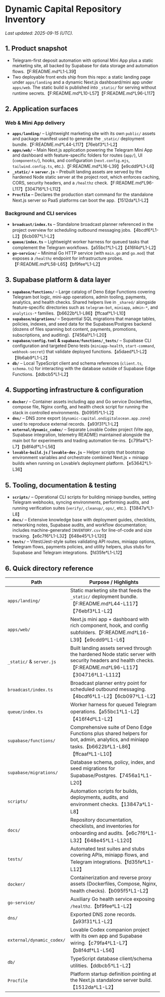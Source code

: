 # Dynamic Capital Repository Inventory

_Last updated: 2025-09-15 (UTC)._ 

## 1. Product snapshot

- Telegram-first deposit automation with optional Mini App plus a static marketing site, all backed by Supabase for data storage and automation flows.【F:README.md†L1-L39】
- Two deployable front ends ship from this repo: a static landing page under `apps/landing` and a dynamic Next.js dashboard/mini app under `apps/web`. The static build is published into `_static/` for serving without runtime secrets.【F:README.md†L10-L57】【F:README.md†L96-L117】

## 2. Application surfaces

### Web & Mini App delivery
- **`apps/landing/`** – Lightweight marketing site with its own `public/` assets and package manifest used to generate the `_static/` deployment bundle.【F:README.md†L44-L117】【76ebf3†L1-L2】
- **`apps/web/`** – Main Next.js application powering the Telegram Mini App and dashboard with feature-specific folders for routes (`app/`), UI (`components/`), hooks, and configuration (`next.config.mjs`, `tailwind.config.ts`, etc.).【F:README.md†L16-L39】【e9cdd9†L1-L6】
- **`_static/` + `server.js`** – Prebuilt landing assets are served by the hardened Node static server at the project root, which enforces caching, CORS, security headers, and a `/healthz` check.【F:README.md†L96-L117】【304716†L1-L112】
- **`Procfile`** – Declares the production start command for the standalone Next.js server so PaaS platforms can boot the app.【1512da†L1-L2】

### Background and CLI services
- **`broadcast/index.ts`** – Standalone broadcast planner referenced in the project overview for scheduling outbound messaging jobs.【4bcdf6†L1-L2】【6cb097†L1-L2】
- **`queue/index.ts`** – Lightweight worker harness for queued tasks that complement the Telegram workflows.【a55bc1†L1-L2】【416f4d†L1-L2】
- **`go-service/`** – Minimal Go HTTP service (with `main.go` and `go.mod`) that exposes a `/healthz` endpoint for infrastructure probes.【F:README.md†L58-L65】【bf9fee†L1-L2】

## 3. Supabase platform & data layer

- **`supabase/functions/`** – Large catalog of Deno Edge Functions covering Telegram bot logic, mini-app operations, admin tooling, payments, analytics, and health checks. Shared helpers live in `_shared/` alongside feature-specific directories such as `telegram-bot`, `miniapp`, `admin-*`, and `analytics-*` families.【b6622b†L1-L86】【ffcaaf†L1-L10】
- **`supabase/migrations/`** – Sequential SQL migrations that manage tables, policies, indexes, and seed data for the Supabase/Postgres backend (dozens of files spanning bot content, payments, promotions, subscriptions, and auditing).【7456a1†L1-L20】
- **`supabase/config.toml` & `supabase/functions/_tests/`** – Supabase CLI configuration and targeted Deno tests (`miniapp-health`, `start-command`, `webhook-secret`) that validate deployed functions.【a5daed†L1-L2】【9b6ab9†L1-L2】
- **`db/`** – Local TypeScript client and schema references (`client.ts`, `schema.ts`) for interacting with the database outside of Supabase Edge Functions.【ddbcb5†L1-L2】

## 4. Supporting infrastructure & configuration

- **`docker/`** – Container assets including app and Go service Dockerfiles, compose file, Nginx config, and health check script for running the stack in controlled environments.【b095f5†L1-L2】
- **`dns/`** – DNS zone export (`dynamic-capital.ondigitalocean.app.zone`) used to reproduce external records.【a93f31†L1-L2】
- **`external/dynamic_codex/`** – Separate Lovable Codex project (Vite app, Supabase integration, telemetry README) maintained alongside the main bot for experiments and trading automation tie-ins.【c79fa4†L1-L7】【b8f4df†L1-L56】
- **`lovable-build.js` / `lovable-dev.js`** – Helper scripts that bootstrap environment variables and orchestrate combined Next.js + miniapp builds when running on Lovable’s deployment platform.【e53642†L1-L36】

## 5. Tooling, documentation & testing

- **`scripts/`** – Operational CLI scripts for building miniapp bundles, setting Telegram webhooks, syncing environments, performing audits, and running verification suites (`verify/`, `cleanup/`, `ops/`, etc.).【13847a†L1-L8】
- **`docs/`** – Extensive knowledge base with deployment guides, checklists, networking notes, Supabase audits, and workflow documentation; includes machine-generated `INVENTORY.csv` for line-of-code and size tracking.【e6c7f6†L1-L32】【648e45†L1-L120】
- **`tests/`** – Vitest/Jest-style suites validating API routes, miniapp options, Telegram flows, payments policies, and utility helpers, plus stubs for Supabase and Telegram integrations.【fd35fe†L1-L12】

## 6. Quick directory reference

| Path | Purpose / Highlights |
| --- | --- |
| `apps/landing/` | Static marketing site that feeds the `_static/` deployment bundle.【F:README.md†L44-L117】【76ebf3†L1-L2】 |
| `apps/web/` | Next.js mini app + dashboard with rich component, hook, and config subfolders.【F:README.md†L16-L39】【e9cdd9†L1-L6】 |
| `_static/` & `server.js` | Built landing assets served through the hardened Node static server with security headers and health checks.【F:README.md†L96-L117】【304716†L1-L112】 |
| `broadcast/index.ts` | Broadcast planner entry point for scheduled outbound messaging.【4bcdf6†L1-L2】【6cb097†L1-L2】 |
| `queue/index.ts` | Worker harness for queued Telegram operations.【a55bc1†L1-L2】【416f4d†L1-L2】 |
| `supabase/functions/` | Comprehensive suite of Deno Edge Functions plus shared helpers for bot, admin, analytics, and miniapp tasks.【b6622b†L1-L86】【ffcaaf†L1-L10】 |
| `supabase/migrations/` | Database schema, policy, index, and seed migrations for Supabase/Postgres.【7456a1†L1-L20】 |
| `scripts/` | Automation scripts for builds, deployments, audits, and environment checks.【13847a†L1-L8】 |
| `docs/` | Repository documentation, checklists, and inventories for onboarding and audits.【e6c7f6†L1-L32】【648e45†L1-L120】 |
| `tests/` | Automated test suites and stubs covering APIs, miniapp flows, and Telegram integrations.【fd35fe†L1-L12】 |
| `docker/` | Containerization and reverse proxy assets (Dockerfiles, Compose, Nginx, health checks).【b095f5†L1-L2】 |
| `go-service/` | Auxiliary Go health service exposing `/healthz`.【bf9fee†L1-L2】 |
| `dns/` | Exported DNS zone records.【a93f31†L1-L2】 |
| `external/dynamic_codex/` | Lovable Codex companion project with its own app and Supabase wiring.【c79fa4†L1-L7】【b8f4df†L1-L56】 |
| `db/` | TypeScript database client/schema utilities.【ddbcb5†L1-L2】 |
| `Procfile` | Platform startup definition pointing at the Next.js standalone server build.【1512da†L1-L2】 |
